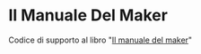 Il Manuale Del Maker
=================

Codice di supporto al libro "[Il manuale del maker](http://www.ilmanualedelmaker.com)"
